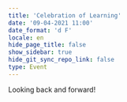 ```yaml
---
title: 'Celebration of Learning'
date: '09-04-2021 11:00'
date_format: 'd F'
locale: en
hide_page_title: false
show_sidebar: true
hide_git_sync_repo_link: false
type: Event
---
```


Looking back and forward!
